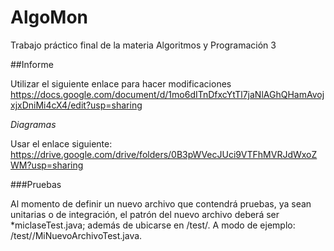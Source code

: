 # AlgoMon
Trabajo práctico final de la materia Algoritmos y Programación 3

##Informe 

Utilizar el siguiente enlace para hacer modificaciones https://docs.google.com/document/d/1mo6dITnDfxcYtTl7jaNlAGhQHamAvojxjxDniMi4cX4/edit?usp=sharing

*Diagramas*

Usar el enlace siguiente: https://drive.google.com/drive/folders/0B3pWVecJUci9VTFhMVRJdWxoZWM?usp=sharing

###Pruebas

Al momento de definir un nuevo archivo que contendrá pruebas, ya sean unitarias o de integración, el patrón del nuevo archivo deberá ser *miclaseTest.java; además de ubicarse en <directorio del proyecto>/test/. A modo de ejemplo: <mi proyecto>/test/<paquete>/MiNuevoArchivoTest.java.
